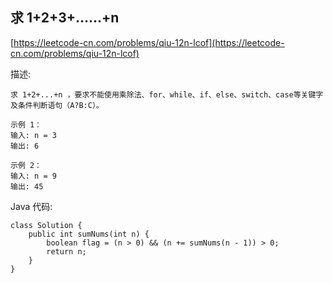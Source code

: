 ## 求 1+2+3+……+n
[https://leetcode-cn.com/problems/qiu-12n-lcof](https://leetcode-cn.com/problems/qiu-12n-lcof)

描述:
```
求 1+2+...+n ，要求不能使用乘除法、for、while、if、else、switch、case等关键字及条件判断语句（A?B:C）。

示例 1：
输入: n = 3
输出: 6

示例 2：
输入: n = 9
输出: 45
```

Java 代码:
```
class Solution {
    public int sumNums(int n) {
        boolean flag = (n > 0) && (n += sumNums(n - 1)) > 0;
        return n;
    }
}
```
